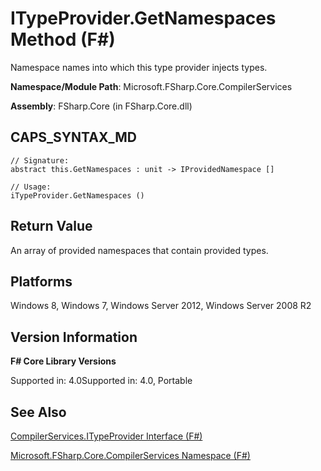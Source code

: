 # ITypeProvider.GetNamespaces Method (F#)

Namespace names into which this type provider injects types.

**Namespace/Module Path**: Microsoft.FSharp.Core.CompilerServices

**Assembly**: FSharp.Core (in FSharp.Core.dll)


## CAPS_SYNTAX_MD

```
// Signature:
abstract this.GetNamespaces : unit -> IProvidedNamespace []

// Usage:
iTypeProvider.GetNamespaces ()
```

## Return Value
An array of provided namespaces that contain provided types.


## Platforms
Windows 8, Windows 7, Windows Server 2012, Windows Server 2008 R2


## Version Information
**F# Core Library Versions**

Supported in: 4.0Supported in: 4.0, Portable




## See Also
[CompilerServices.ITypeProvider Interface &#40;F&#35;&#41;](CompilerServices.ITypeProvider+Interface+%28F%23%29.md)

[Microsoft.FSharp.Core.CompilerServices Namespace &#40;F&#35;&#41;](Microsoft.FSharp.Core.CompilerServices+Namespace+%28F%23%29.md)

